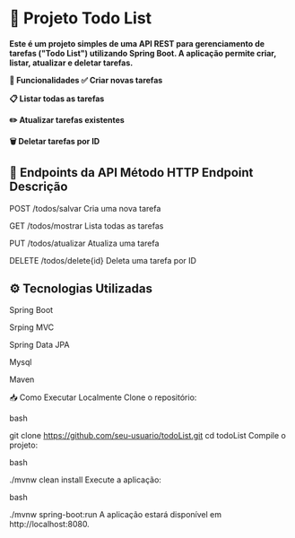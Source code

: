 <h1>📝 Projeto Todo List</h1>

<h4>
Este é um projeto simples de uma API REST para gerenciamento de tarefas ("Todo List") utilizando Spring Boot. A aplicação permite criar, listar, atualizar e deletar tarefas.

🚀 Funcionalidades
✅ Criar novas tarefas

📋 Listar todas as tarefas

✏️ Atualizar tarefas existentes

🗑️ Deletar tarefas por ID


<h2>🔗 Endpoints da API
Método HTTP	Endpoint	Descrição</h2>

POST /todos/salvar	Cria uma nova tarefa

GET	/todos/mostrar	Lista todas as tarefas

PUT	/todos/atualizar	Atualiza uma tarefa

DELETE	/todos/delete{id}	Deleta uma tarefa por ID

<h2>⚙️ Tecnologias Utilizadas</h2>


Spring Boot

Srping MVC

Spring Data JPA

Mysql

Maven

📥 Como Executar Localmente
Clone o repositório:

bash

git clone https://github.com/seu-usuario/todoList.git
cd todoList
Compile o projeto:

bash

./mvnw clean install
Execute a aplicação:

bash

./mvnw spring-boot:run
A aplicação estará disponível em http://localhost:8080.

</h4>